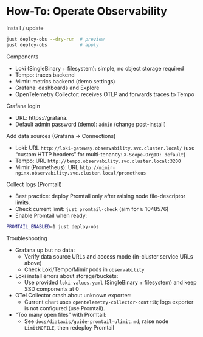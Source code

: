 # How-To: Operate Observability

Install / update
```bash
just deploy-obs --dry-run  # preview
just deploy-obs            # apply
```
Components
- Loki (SingleBinary + filesystem): simple, no object storage required
- Tempo: traces backend
- Mimir: metrics backend (demo settings)
- Grafana: dashboards and Explore
- OpenTelemetry Collector: receives OTLP and forwards traces to Tempo

Grafana login
- URL: https://grafana.<DOMAIN>
- Default admin password (demo): `admin` (change post-install)

Add data sources (Grafana → Connections)
- Loki: URL `http://loki-gateway.observability.svc.cluster.local/` (use “custom HTTP headers” for multi-tenancy: `X-Scope-OrgID: default`)
- Tempo: URL `http://tempo.observability.svc.cluster.local:3200`
- Mimir (Prometheus): URL `http://mimir-nginx.observability.svc.cluster.local/prometheus`

Collect logs (Promtail)
- Best practice: deploy Promtail only after raising node file-descriptor limits.
- Check current limit: `just promtail-check` (aim for ≥ 1048576)
- Enable Promtail when ready:
```bash
PROMTAIL_ENABLED=1 just deploy-obs
```

Troubleshooting
- Grafana up but no data:
  - Verify data source URLs and access mode (in-cluster service URLs above)
  - Check Loki/Tempo/Mimir pods in `observability`
- Loki install errors about storage/buckets:
  - Use provided `loki-values.yaml` (SingleBinary + filesystem) and keep SSD components at 0
- OTel Collector crash about unknown exporter:
  - Current chart uses `opentelemetry-collector-contrib`; logs exporter is not configured (use Promtail).
- “Too many open files” with Promtail:
  - See `docs/diataxis/guide-promtail-ulimit.md`; raise node `LimitNOFILE`, then redeploy Promtail
